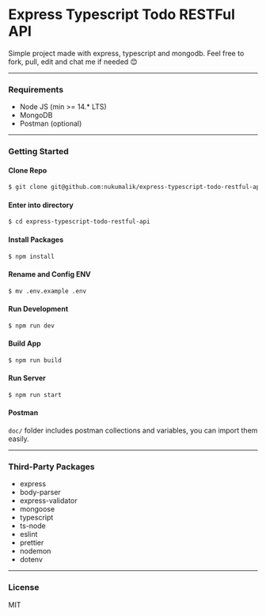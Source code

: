 # Express Typescript Todo RESTFul API

Simple project made with express, typescript and mongodb. Feel free to fork, pull, edit and chat me if needed 😊

---

### Requirements

- Node JS (min >= 14.\* LTS)
- MongoDB
- Postman (optional)

---

### Getting Started

#### Clone Repo

```bash
$ git clone git@github.com:nukumalik/express-typescript-todo-restful-api.git
```

#### Enter into directory

```bash
$ cd express-typescript-todo-restful-api
```

#### Install Packages

```bash
$ npm install
```

#### Rename and Config ENV

```bash
$ mv .env.example .env
```

#### Run Development

```bash
$ npm run dev
```

#### Build App

```bash
$ npm run build
```

#### Run Server

```bash
$ npm run start
```

#### Postman

`doc/` folder includes postman collections and variables, you can import them easily.

---

### Third-Party Packages

- express
- body-parser
- express-validator
- mongoose
- typescript
- ts-node
- eslint
- prettier
- nodemon
- dotenv

---

### License

MIT

